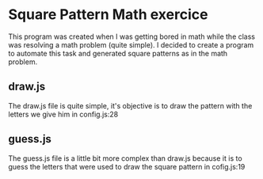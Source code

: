 # Square Pattern Math exercice

This program was created when I was getting bored in math while the class was resolving a math problem (quite simple). I decided to 
create a program to automate this task and generated square patterns as in the math problem.

## draw.js

The draw.js file is quite simple, it's objective is to draw the pattern with the letters we give him in config.js:28

## guess.js

The guess.js file is a little bit more complex than draw.js because it is to guess the letters that were used to draw the square pattern in cofig.js:19